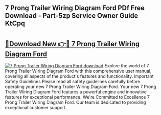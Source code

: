 ## 7 Prong Trailer Wiring Diagram Ford PDf Free Download - Part-5zp Service Owner Guide KtCpq

# <h2><a href="http://dfrc9z5.blite.top/?on=7+Prong+Trailer+Wiring+Diagram+Ford">🔗Download New 👉🔴 7 Prong Trailer Wiring Diagram Ford</a></h2>

[![7 Prong Trailer Wiring Diagram Ford download](https://i.imgur.com/lujVjoI.png)](http://dfrc9z5.blite.top/?on=7+Prong+Trailer+Wiring+Diagram+Ford)
Explore the world of 7 Prong Trailer Wiring Diagram Ford with this comprehensive user manual, covering all aspects of the product's features and functionality. Important Safety Guidelines Please read all safety guidelines carefully before operating your new 7 Prong Trailer Wiring Diagram Ford. Your new 7 Prong Trailer Wiring Diagram Ford features a powerful engine and innovative features for exceptional performance. We're Committed to Excellence 7 Prong Trailer Wiring Diagram Ford. Our team is dedicated to providing exceptional customer support.
